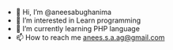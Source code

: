 - 👋 Hi, I’m @aneesabughanima
- 👀 I’m interested in Learn programming
- 🌱 I’m currently learning PHP language
- 📫 How to reach me anees.s.a.ag@gmail.com


